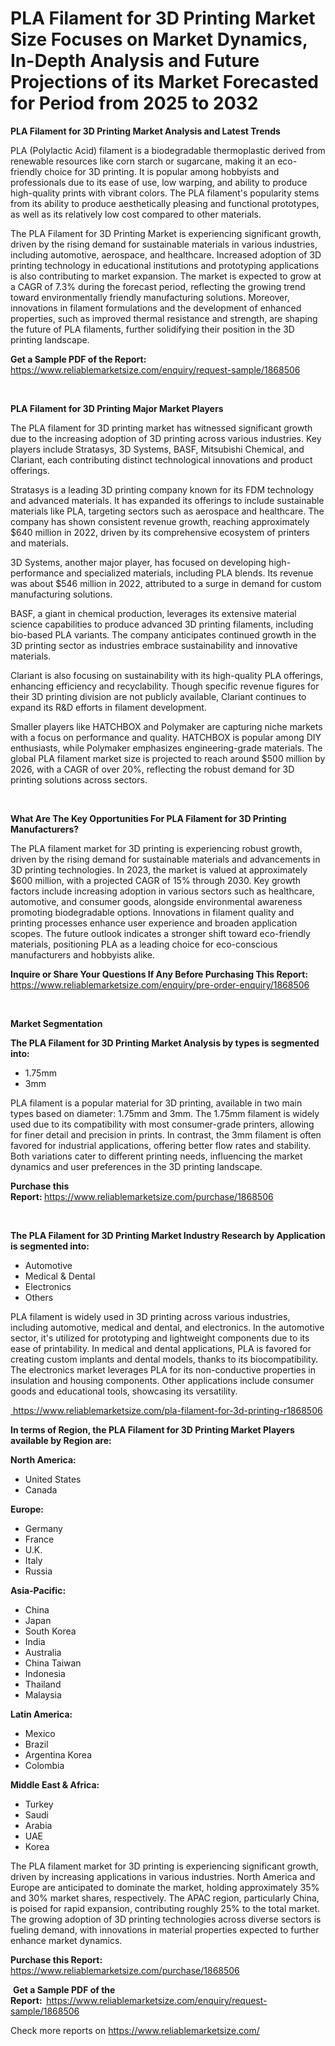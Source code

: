 <p><h1>PLA Filament for 3D Printing Market Size Focuses on Market Dynamics, In-Depth Analysis and Future Projections of its Market Forecasted for Period from 2025 to 2032</h1></p><p><strong>PLA Filament for 3D Printing Market Analysis and Latest Trends</strong></p>
<p><p>PLA (Polylactic Acid) filament is a biodegradable thermoplastic derived from renewable resources like corn starch or sugarcane, making it an eco-friendly choice for 3D printing. It is popular among hobbyists and professionals due to its ease of use, low warping, and ability to produce high-quality prints with vibrant colors. The PLA filament's popularity stems from its ability to produce aesthetically pleasing and functional prototypes, as well as its relatively low cost compared to other materials.</p><p>The PLA Filament for 3D Printing Market is experiencing significant growth, driven by the rising demand for sustainable materials in various industries, including automotive, aerospace, and healthcare. Increased adoption of 3D printing technology in educational institutions and prototyping applications is also contributing to market expansion. The market is expected to grow at a CAGR of 7.3% during the forecast period, reflecting the growing trend toward environmentally friendly manufacturing solutions. Moreover, innovations in filament formulations and the development of enhanced properties, such as improved thermal resistance and strength, are shaping the future of PLA filaments, further solidifying their position in the 3D printing landscape.</p></p>
<p><strong>Get a Sample PDF of the Report:&nbsp;</strong> <a href="https://www.reliablemarketsize.com/enquiry/request-sample/1868506?utm_campaign=2444&utm_medium=2&utm_source=Github&utm_content=ia&utm_term=31032025&utm_id=pla-filament-for-3d-printing">https://www.reliablemarketsize.com/enquiry/request-sample/1868506</a></p>
<p>&nbsp;</p>
<p><strong>PLA Filament for 3D Printing Major Market Players</strong></p>
<p><p>The PLA filament for 3D printing market has witnessed significant growth due to the increasing adoption of 3D printing across various industries. Key players include Stratasys, 3D Systems, BASF, Mitsubishi Chemical, and Clariant, each contributing distinct technological innovations and product offerings.</p><p>Stratasys is a leading 3D printing company known for its FDM technology and advanced materials. It has expanded its offerings to include sustainable materials like PLA, targeting sectors such as aerospace and healthcare. The company has shown consistent revenue growth, reaching approximately $640 million in 2022, driven by its comprehensive ecosystem of printers and materials.</p><p>3D Systems, another major player, has focused on developing high-performance and specialized materials, including PLA blends. Its revenue was about $546 million in 2022, attributed to a surge in demand for custom manufacturing solutions.</p><p>BASF, a giant in chemical production, leverages its extensive material science capabilities to produce advanced 3D printing filaments, including bio-based PLA variants. The company anticipates continued growth in the 3D printing sector as industries embrace sustainability and innovative materials.</p><p>Clariant is also focusing on sustainability with its high-quality PLA offerings, enhancing efficiency and recyclability. Though specific revenue figures for their 3D printing division are not publicly available, Clariant continues to expand its R&D efforts in filament development.</p><p>Smaller players like HATCHBOX and Polymaker are capturing niche markets with a focus on performance and quality. HATCHBOX is popular among DIY enthusiasts, while Polymaker emphasizes engineering-grade materials. The global PLA filament market size is projected to reach around $500 million by 2026, with a CAGR of over 20%, reflecting the robust demand for 3D printing solutions across sectors.</p></p>
<p>&nbsp;</p>
<p><strong>What Are The Key Opportunities For PLA Filament for 3D Printing Manufacturers?</strong></p>
<p><p>The PLA filament market for 3D printing is experiencing robust growth, driven by the rising demand for sustainable materials and advancements in 3D printing technologies. In 2023, the market is valued at approximately $600 million, with a projected CAGR of 15% through 2030. Key growth factors include increasing adoption in various sectors such as healthcare, automotive, and consumer goods, alongside environmental awareness promoting biodegradable options. Innovations in filament quality and printing processes enhance user experience and broaden application scopes. The future outlook indicates a stronger shift toward eco-friendly materials, positioning PLA as a leading choice for eco-conscious manufacturers and hobbyists alike.</p></p>
<p><strong>Inquire or Share Your Questions If Any Before Purchasing This Report:</strong> <a href="https://www.reliablemarketsize.com/enquiry/pre-order-enquiry/1868506?utm_campaign=2444&utm_medium=2&utm_source=Github&utm_content=ia&utm_term=31032025&utm_id=pla-filament-for-3d-printing">https://www.reliablemarketsize.com/enquiry/pre-order-enquiry/1868506</a></p>
<p>&nbsp;</p>
<p><strong>Market Segmentation</strong></p>
<p><strong>The PLA Filament for 3D Printing Market Analysis by types is segmented into:</strong></p>
<p><ul><li>1.75mm</li><li>3mm</li></ul></p>
<p><p>PLA filament is a popular material for 3D printing, available in two main types based on diameter: 1.75mm and 3mm. The 1.75mm filament is widely used due to its compatibility with most consumer-grade printers, allowing for finer detail and precision in prints. In contrast, the 3mm filament is often favored for industrial applications, offering better flow rates and stability. Both variations cater to different printing needs, influencing the market dynamics and user preferences in the 3D printing landscape.</p></p>
<p><strong>Purchase this Report:&nbsp;</strong><a href="https://www.reliablemarketsize.com/purchase/1868506?utm_campaign=2444&utm_medium=2&utm_source=Github&utm_content=ia&utm_term=31032025&utm_id=pla-filament-for-3d-printing">https://www.reliablemarketsize.com/purchase/1868506</a></p>
<p>&nbsp;</p>
<p><strong>The PLA Filament for 3D Printing Market Industry Research by Application is segmented into:</strong></p>
<p><ul><li>Automotive</li><li>Medical & Dental</li><li>Electronics</li><li>Others</li></ul></p>
<p><p>PLA filament is widely used in 3D printing across various industries, including automotive, medical and dental, and electronics. In the automotive sector, it's utilized for prototyping and lightweight components due to its ease of printability. In medical and dental applications, PLA is favored for creating custom implants and dental models, thanks to its biocompatibility. The electronics market leverages PLA for its non-conductive properties in insulation and housing components. Other applications include consumer goods and educational tools, showcasing its versatility.</p></p>
<p><a href="https://www.reliablemarketsize.com/pla-filament-for-3d-printing-r1868506?utm_campaign=2444&utm_medium=2&utm_source=Github&utm_content=ia&utm_term=31032025&utm_id=pla-filament-for-3d-printing">&nbsp;https://www.reliablemarketsize.com/pla-filament-for-3d-printing-r1868506</a></p>
<p><strong>In terms of Region, the PLA Filament for 3D Printing Market Players available by Region are:</strong></p>
<p>
    <p> <strong> North America: </strong>
        <ul>
            <li>United States</li>
            <li>Canada</li>
        </ul>
        </p> 
    <p> <strong> Europe: </strong>
        <ul>
            <li>Germany</li>
            <li>France</li>
            <li>U.K.</li>
            <li>Italy</li>
            <li>Russia</li>
        </ul>
        </p> 
    <p> <strong> Asia-Pacific: </strong>
        <ul>
            <li>China</li>
            <li>Japan</li>
            <li>South Korea</li>
            <li>India</li>
            <li>Australia</li>
            <li>China Taiwan</li>
            <li>Indonesia</li>
            <li>Thailand</li>
            <li>Malaysia</li>
        </ul>
        </p> 
    <p> <strong> Latin America: </strong>
        <ul>
            <li>Mexico</li>
            <li>Brazil</li>
            <li>Argentina Korea</li>
            <li>Colombia</li>
        </ul>
        </p> 
    <p> <strong> Middle East & Africa: </strong>
        <ul>
            <li>Turkey</li>
            <li>Saudi</li>
            <li>Arabia</li>
            <li>UAE</li>
            <li>Korea</li>
        </ul>
    </p>
    </p>
<p><p>The PLA filament market for 3D printing is experiencing significant growth, driven by increasing applications in various industries. North America and Europe are anticipated to dominate the market, holding approximately 35% and 30% market shares, respectively. The APAC region, particularly China, is poised for rapid expansion, contributing roughly 25% to the total market. The growing adoption of 3D printing technologies across diverse sectors is fueling demand, with innovations in material properties expected to further enhance market dynamics.</p></p>
<p><strong>Purchase this Report: </strong><a href="https://www.reliablemarketsize.com/purchase/1868506?utm_campaign=2444&utm_medium=2&utm_source=Github&utm_content=ia&utm_term=31032025&utm_id=pla-filament-for-3d-printing">https://www.reliablemarketsize.com/purchase/1868506</a></p>
<p>&nbsp;<strong>Get a Sample PDF of the Report:&nbsp;&nbsp;</strong><a href="https://www.reliablemarketsize.com/enquiry/request-sample/1868506?utm_campaign=2444&utm_medium=2&utm_source=Github&utm_content=ia&utm_term=31032025&utm_id=pla-filament-for-3d-printing">https://www.reliablemarketsize.com/enquiry/request-sample/1868506</a></p>
<p><strong></strong></p>
<p>Check more reports on <a href="https://www.reliablemarketsize.com/?utm_campaign=2444&utm_medium=2&utm_source=Github&utm_content=ia&utm_term=31032025&utm_id=pla-filament-for-3d-printing">https://www.reliablemarketsize.com/</a></p>